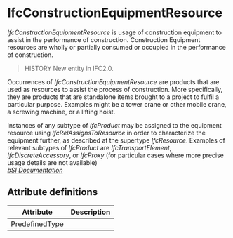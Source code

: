 IfcConstructionEquipmentResource
================================
_IfcConstructionEquipmentResource_ is usage of construction equipment to
assist in the performance of construction. Construction Equipment resources
are wholly or partially consumed or occupied in the performance of
construction.  
  
> HISTORY  New entity in IFC2.0.  
  
Occurrences of _IfcConstructionEquipmentResource_ are products that are used
as resources to assist the process of construction. More specifically, they
are products that are standalone items brought to a project to fulfil a
particular purpose. Examples might be a tower crane or other mobile crane, a
screwing machine, or a lifting hoist.  
  
Instances of any subtype of _IfcProduct_ may be assigned to the equipment
resource using _IfcRelAssignsToResource_ in order to characterize the
equipment further, as described at the supertype _IfcResource_. Examples of
relevant subtypes of _IfcProduct_ are _IfcTransportElement_,
_IfcDiscreteAccessory_, or _IfcProxy_ (for particular cases where more precise
usage details are not available)  
[ _bSI
Documentation_](https://standards.buildingsmart.org/IFC/DEV/IFC4_2/FINAL/HTML/schema/ifcconstructionmgmtdomain/lexical/ifcconstructionequipmentresource.htm)


Attribute definitions
---------------------
| Attribute      | Description   |
|----------------|---------------|
| PredefinedType |               |

